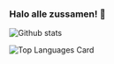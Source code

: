 ### Halo alle zussamen! 👋

![Github stats](https://github-readme-stats.vercel.app/api?username=glowfi&theme=gruvbox&show_icons=true&count_private=true)

![Top Languages Card](https://github-readme-stats.vercel.app/api/top-langs/?username=glowfi&theme=gruvbox&show_icons=true&count_private=true)
